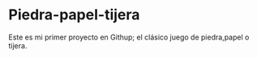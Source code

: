 # Piedra-papel-tijera
Este es mi primer proyecto en Githup; el clásico juego de piedra,papel o tijera.
